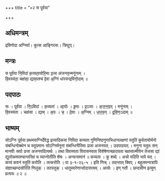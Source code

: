 +++
title = "०२ स पूर्वया"

+++
## अधिमन्त्रम्
द्रविणोदा अग्निर्वा। कुत्स आङ्गिरसः। त्रिष्टुप्।

## मन्त्रः
स पूर्व॑या नि॒विदा॑ क॒व्यता॒योरि॒माः प्र॒जा अ॑जनय॒न्मनू॑नाम् ।  
वि॒वस्व॑ता॒ चक्ष॑सा॒ द्याम॒पश्च॑ दे॒वा अ॒ग्निं धा॑रयन्द्रविणो॒दाम् ॥

## पदपाठः
सः । पूर्व॑या । नि॒ऽविदा॑ । क॒व्यता॑ । आ॒योः । इ॒माः । प्र॒ऽजाः । अ॒ज॒न॒य॒त् । मनू॑नाम् ।  
वि॒वस्व॑ता । चक्ष॑सा । द्याम् । अ॒पः । च॒ । दे॒वाः । अ॒ग्निम् । धा॒र॒य॒न् । द्र॒वि॒णः॒ऽदाम् ॥

## भाष्यम्
सोऽग्निः पूर्वया प्रथमयाग्निर्देवेद्ध इत्यादिकया निविदा कव्यता गुणिनिष्ठगुणाभिधानलक्षणां स्तुतिं कुर्वतायोर्मनो संबन्धिनोक्थेन च स्तूयमानः सोऽग्निर्मनूनां संबन्धिनीरिमाः प्रजा अजनयत् । उदपादयत् । मनुना स्तुतः सन् मानवीः सर्वाः प्रजा अजनयदित्यर्थः । तथा विवस्वता विवासनवता विशेषेणाच्छादयता चक्षसात्मीयेन तेजसा द्यां द्युलोकमपश्चान्तरिक्षं च व्याप्नोतीति शेषः । अन्यत्समानं ॥ कव्यता । कु शब्दे । अचो यदिति भावे यत् । कव्यं कवनं स्तुतिं करोति । तत्करोति । पा ३-१-२६-५ । इति णिच् । तदन्तात् क्विप् । बहुलमन्यत्रापि संज्ञाच्छन्दसोरिति णिलुक् । ततस्तुक् । धातुस्वरेणान्तोदात्तत्वम् । आयोः । इण् गतौ । छन्दसीण इत्युण् प्रत्ययः ॥ २ ॥